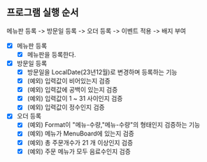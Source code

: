 ## 프로그램 실행 순서
메뉴판 등록 -> 방문일 등록 -> 오더 등록 -> 이벤트 적용 -> 배지 부여

-[x] 메뉴판 등록
    -[x] 메뉴판을 등록한다.

-[x] 방문일 등록
  -[x] 방문일을 LocalDate(23년12월)로 변경하며 등록하는 기능
  -[x] (예외) 입력값이 비어있는지 검증 
  -[x] (예외) 입력값에 공백이 있는지 검증 
  -[x] (예외) 입력값이 1 ~ 31 사이인지 검증 
  -[x] (예외) 입력값이 정수인지 검증 

-[x] 오더 등록
  -[x] (예외) Format이 "메뉴-수량,"메뉴-수량"의 형태인지 검증하는 기능
  -[x] (예외) 메뉴가 MenuBoard에 있는지 검증 
  -[x] (예외) 총 주문개수가 21 개 이상인지 검증 
  -[x] (예외) 주문 메뉴가 모두 음료수인지 검증 
